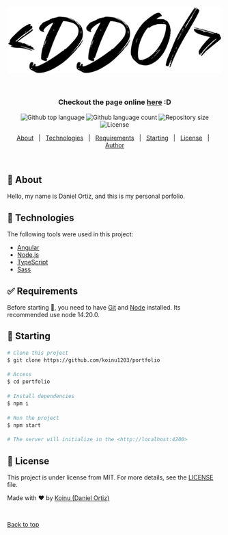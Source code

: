 <div align="center" id="top"> 
  <a href="https://danielortiz.web.app"><img src="./src/assets/img/LogoPorfolio.svg" width="500" alt="Portfolio" /></a>

  &#xa0;

  <h3>Checkout the page online <a href="https://danielortiz.web.app">here</a> :D</h3>
</div>

<!-- <h1 align="center">My Porfolio</h1> -->

<p align="center">
  <img alt="Github top language" src="https://img.shields.io/github/languages/top/koinu1203/portfolio?color=56BEB8">

  <img alt="Github language count" src="https://img.shields.io/github/languages/count/koinu1203/portfolio?color=56BEB8">

  <img alt="Repository size" src="https://img.shields.io/github/repo-size/koinu1203/portfolio?color=56BEB8">

  <img alt="License" src="https://img.shields.io/github/license/koinu1203/portfolio?color=56BEB8">

  <!-- <img alt="Github issues" src="https://img.shields.io/github/issues/koinu1203/portfolio?color=56BEB8" /> -->

  <!-- <img alt="Github forks" src="https://img.shields.io/github/forks/koinu1203/portfolio?color=56BEB8" /> -->

  <!-- <img alt="Github stars" src="https://img.shields.io/github/stars/koinu1203/portfolio?color=56BEB8" /> -->
</p>

<!-- Status -->

<!-- <h4 align="center"> 
	🚧  Portfolio 🚀 Under construction...  🚧
</h4> 

<hr> -->

<p align="center">
  <a href="#dart-about">About</a> &#xa0; | &#xa0; 
  <a href="#rocket-technologies">Technologies</a> &#xa0; | &#xa0;
  <a href="#white_check_mark-requirements">Requirements</a> &#xa0; | &#xa0;
  <a href="#checkered_flag-starting">Starting</a> &#xa0; | &#xa0;
  <a href="#memo-license">License</a> &#xa0; | &#xa0;
  <a href="https://github.com/koinu1203" target="_blank">Author</a>
</p>

<br>

## :dart: About ##

Hello, my name is Daniel Ortiz, and this is my personal porfolio. 

## :rocket: Technologies ##

The following tools were used in this project:

- [Angular](https://angular.io/)
- [Node.js](https://nodejs.org/en/)
- [TypeScript](https://www.typescriptlang.org/)
- [Sass](https://sass-lang.com/)

## :white_check_mark: Requirements ##

Before starting :checkered_flag:, you need to have [Git](https://git-scm.com) and [Node](https://nodejs.org/en/) installed. Its recommended use node 14.20.0.

## :checkered_flag: Starting ##

```bash
# Clone this project
$ git clone https://github.com/koinu1203/portfolio

# Access
$ cd portfolio

# Install dependencies
$ npm i

# Run the project
$ npm start

# The server will initialize in the <http://localhost:4200>
```

## :memo: License ##

This project is under license from MIT. For more details, see the [LICENSE](LICENSE.md) file.


Made with :heart: by <a href="https://github.com/koinu1203" target="_blank">Koinu (Daniel Ortiz)</a>

&#xa0;

<a href="#top">Back to top</a>
